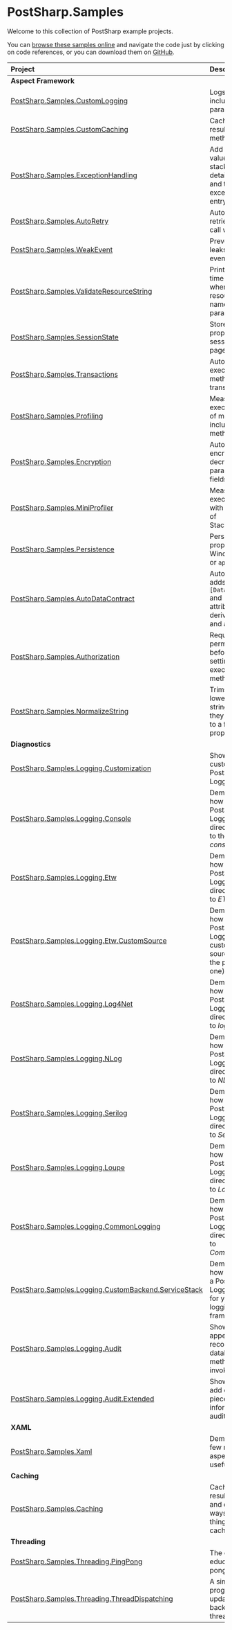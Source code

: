 # PostSharp.Samples

Welcome to this collection of PostSharp example projects.

You can [browse these samples online](https://samples.postsharp.net/) and navigate the code just by clicking on code references, 
or you can download them on [GitHub](https://www.github.com/postsharp/PostSharp.Samples).


| Project                                                                                                      | Description                                                                                  |
| :----------------------------------------------------------------------------------------------------------- | :------------------------------------------------------------------------------------------- |
| **Aspect Framework**                 
| [PostSharp.Samples.CustomLogging](Framework/PostSharp.Samples.CustomLogging/)                       | Logs method calls including parameter values.                                                |
| [PostSharp.Samples.CustomCaching](Framework/PostSharp.Samples.CustomCaching/)                       | Caches the results of methods calls                                                          |
| [PostSharp.Samples.ExceptionHandling](Framework/PostSharp.Samples.ExceptionHandling/)               | Add parameter values to call stack in exception details. Report and then swallow exceptions in entry points.  |
| [PostSharp.Samples.AutoRetry](Framework/PostSharp.Samples.AutoRetry/)                               | Automatically retries a method call when it fails.                                           | 
| [PostSharp.Samples.WeakEvent](Framework/PostSharp.Samples.WeakEvent/)                               | Prevents memory leaks due to events.                                                         | 
| [PostSharp.Samples.ValidateResourceString](Framework/PostSharp.Samples.ValidateResourceString/)     | Prints a build-time warning when incorrect resource string name is passed to parameter.      | 
| [PostSharp.Samples.SessionState](Framework/PostSharp.Samples.SessionState/)                         | Stores a field or property in the session state or page view state.                          | 
| [PostSharp.Samples.Transactions](Framework/PostSharp.Samples.Transactions/)                         | Automatically executes a method inside a transaction.                                        | 
| [PostSharp.Samples.Profiling](Framework/PostSharp.Samples.Profiling/)                               | Measure different execution times of methods, including async methods.                       | 
| [PostSharp.Samples.Encryption](Framework/PostSharp.Samples.Encryption/)                             | Automatically encrypts and decrypts parameter and fields/properties                          | 
| [PostSharp.Samples.MiniProfiler](Framework/PostSharp.Samples.MiniProfiler/)                         | Measures method execution time with MiniProfiler of StackExchange.                           | 
| [PostSharp.Samples.Persistence](Framework/PostSharp.Samples.Persistence/)                           | Persists fields or properties into the Windows registry or `app.config`.                     | 
| [PostSharp.Samples.AutoDataContract](Framework/PostSharp.Samples.AutoDataContract/)                 | Automatically adds `[DataContract]` and `[DataMember]` attributes to derived classes and all properties | 
| [PostSharp.Samples.Authorization](Framework/PostSharp.Samples.Authorization/)                       | Requires permissions before getting or setting fields or executing methods.                  | 
| [PostSharp.Samples.NormalizeString](Framework/PostSharp.Samples.NormalizeString/)                   | Trims and lowercases strings before they are assigned to a field or property.
| **Diagnostics**                 
| [PostSharp.Samples.Logging.Customization](Diagnostics/PostSharp.Samples.Logging.Customization/)     | Shows how to customize PostSharp Logging.                                                   | 
| [PostSharp.Samples.Logging.Console](Diagnostics/PostSharp.Samples.Logging.Console/)                 | Demonstrates how to configure PostSharp Logging so that it directs its output to the *system console*.  | 
| [PostSharp.Samples.Logging.Etw](Diagnostics/PostSharp.Samples.Logging.Etw/)                 | Demonstrates how to configure PostSharp Logging so that it directs its output to *ETW*.               | 
| [PostSharp.Samples.Logging.Etw.CustomSource](Diagnostics/PostSharp.Samples.Logging.Etw.CustomSource/)                 | Demonstrates how use PostSharp Logging with a custom *ETW* source (instead of the predefined one).               | 
| [PostSharp.Samples.Logging.Log4Net](Diagnostics/PostSharp.Samples.Logging.Log4Net/)                 | Demonstrates how to configure PostSharp Logging so that it directs its output to *log4net*.   | 
| [PostSharp.Samples.Logging.NLog](Diagnostics/PostSharp.Samples.Logging.NLog/)                 | Demonstrates how to configure PostSharp Logging so that it directs its output to *NLog*.   | 
| [PostSharp.Samples.Logging.Serilog](Diagnostics/PostSharp.Samples.Logging.Serilog/)                 | Demonstrates how to configure PostSharp Logging so that it directs its output to *Serilog*.   | 
| [PostSharp.Samples.Logging.Loupe](Diagnostics/PostSharp.Samples.Logging.Loupe/)                 | Demonstrates how to configure PostSharp Logging so that it directs its output to *Loupe*.   | 
| [PostSharp.Samples.Logging.CommonLogging](Diagnostics/PostSharp.Samples.Logging.CommonLogging/)                 | Demonstrates how to configure PostSharp Logging so that it directs its output to *Common.Logging*.   | 
| [PostSharp.Samples.Logging.CustomBackend.ServiceStack](Diagnostics/PostSharp.Samples.Logging.CustomBackend.ServiceStack/)  | Demonstrates how to implement a PostSharp Logging adapter for your custom logging framework.   | 
| [PostSharp.Samples.Logging.Audit](Diagnostics/PostSharp.Samples.Audit/)  | Shows how to append an audit record to a database when a method is invoked.   |
| [PostSharp.Samples.Logging.Audit.Extended](Diagnostics/PostSharp.Samples.Audit.Extended/)  | Shows how to add custom pieces of information to the audit record.   | 
| **XAML**                 
| [PostSharp.Samples.Xaml](Xaml/PostSharp.Samples.Xaml/)                                              | Demonstrates a few ready-made aspects that are useful for XAML                               | 
| **Caching**                 
| [PostSharp.Samples.Caching](Solid/PostSharp.Samples.Caching/)             | Caching method results with Redis and different ways to remove things from the cache. | 
| **Threading**                 
| [PostSharp.Samples.Threading.PingPong](Threading/PostSharp.Samples.Threading.PingPong/)             | The classic educational ping-pong example.                                                   | 
| [PostSharp.Samples.Threading.ThreadDispatching](Threading/PostSharp.Samples.Threading.ThreadDispatching/) | A simple WPF progress bar updated from a background thread.                            | 





 